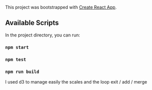 This project was bootstrapped with [Create React App](https://github.com/facebook/create-react-app).
## Available Scripts
In the project directory, you can run:
### `npm start`
### `npm test`
### `npm run build`

I used d3 to manage easily the scales and the loop exit / add / merge
